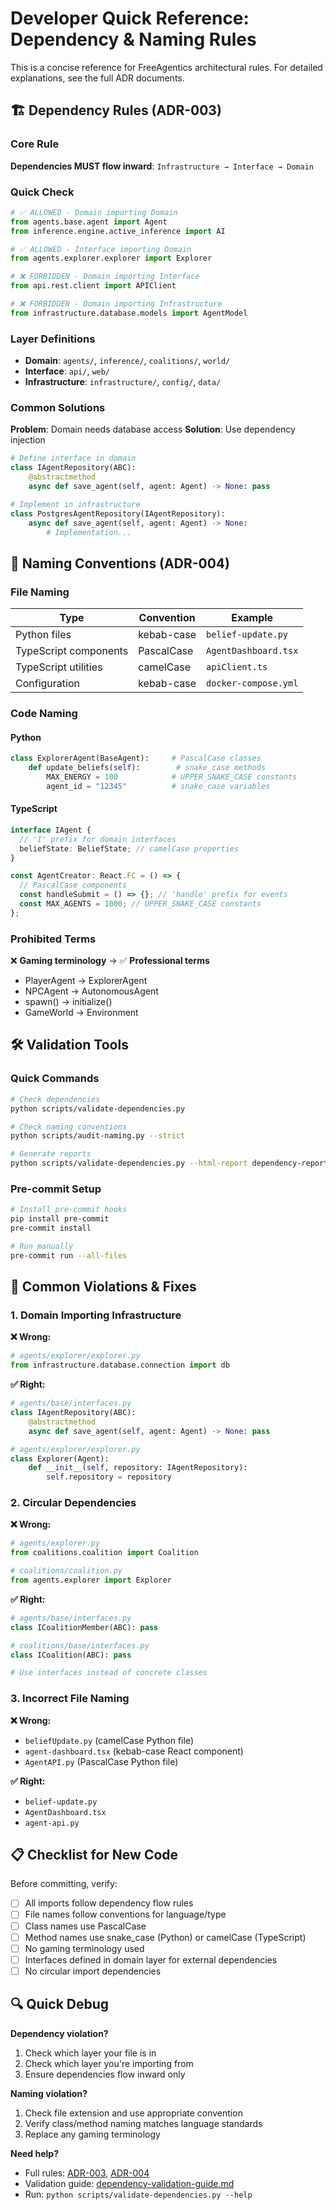 # Developer Quick Reference: Dependency & Naming Rules

This is a concise reference for FreeAgentics architectural rules. For detailed explanations, see the full ADR documents.

## 🏗️ Dependency Rules (ADR-003)

### Core Rule

**Dependencies MUST flow inward**: `Infrastructure → Interface → Domain`

### Quick Check

```python
# ✅ ALLOWED - Domain importing Domain
from agents.base.agent import Agent
from inference.engine.active_inference import AI

# ✅ ALLOWED - Interface importing Domain
from agents.explorer.explorer import Explorer

# ❌ FORBIDDEN - Domain importing Interface
from api.rest.client import APIClient

# ❌ FORBIDDEN - Domain importing Infrastructure
from infrastructure.database.models import AgentModel
```

### Layer Definitions

- **Domain**: `agents/`, `inference/`, `coalitions/`, `world/`
- **Interface**: `api/`, `web/`
- **Infrastructure**: `infrastructure/`, `config/`, `data/`

### Common Solutions

**Problem**: Domain needs database access
**Solution**: Use dependency injection

```python
# Define interface in domain
class IAgentRepository(ABC):
    @abstractmethod
    async def save_agent(self, agent: Agent) -> None: pass

# Implement in infrastructure
class PostgresAgentRepository(IAgentRepository):
    async def save_agent(self, agent: Agent) -> None:
        # Implementation...
```

## 📛 Naming Conventions (ADR-004)

### File Naming

| Type                  | Convention | Example              |
| --------------------- | ---------- | -------------------- |
| Python files          | kebab-case | `belief-update.py`   |
| TypeScript components | PascalCase | `AgentDashboard.tsx` |
| TypeScript utilities  | camelCase  | `apiClient.ts`       |
| Configuration         | kebab-case | `docker-compose.yml` |

### Code Naming

#### Python

```python
class ExplorerAgent(BaseAgent):     # PascalCase classes
    def update_beliefs(self):        # snake_case methods
        MAX_ENERGY = 100            # UPPER_SNAKE_CASE constants
        agent_id = "12345"          # snake_case variables
```

#### TypeScript

```typescript
interface IAgent {
  // 'I' prefix for domain interfaces
  beliefState: BeliefState; // camelCase properties
}

const AgentCreator: React.FC = () => {
  // PascalCase components
  const handleSubmit = () => {}; // 'handle' prefix for events
  const MAX_AGENTS = 1000; // UPPER_SNAKE_CASE constants
};
```

### Prohibited Terms

❌ **Gaming terminology** → ✅ **Professional terms**

- PlayerAgent → ExplorerAgent
- NPCAgent → AutonomousAgent
- spawn() → initialize()
- GameWorld → Environment

## 🛠️ Validation Tools

### Quick Commands

```bash
# Check dependencies
python scripts/validate-dependencies.py

# Check naming conventions
python scripts/audit-naming.py --strict

# Generate reports
python scripts/validate-dependencies.py --html-report dependency-report.html
```

### Pre-commit Setup

```bash
# Install pre-commit hooks
pip install pre-commit
pre-commit install

# Run manually
pre-commit run --all-files
```

## 🚨 Common Violations & Fixes

### 1. Domain Importing Infrastructure

**❌ Wrong:**

```python
# agents/explorer/explorer.py
from infrastructure.database.connection import db
```

**✅ Right:**

```python
# agents/base/interfaces.py
class IAgentRepository(ABC):
    @abstractmethod
    async def save_agent(self, agent: Agent) -> None: pass

# agents/explorer/explorer.py
class Explorer(Agent):
    def __init__(self, repository: IAgentRepository):
        self.repository = repository
```

### 2. Circular Dependencies

**❌ Wrong:**

```python
# agents/explorer.py
from coalitions.coalition import Coalition

# coalitions/coalition.py
from agents.explorer import Explorer
```

**✅ Right:**

```python
# agents/base/interfaces.py
class ICoalitionMember(ABC): pass

# coalitions/base/interfaces.py
class ICoalition(ABC): pass

# Use interfaces instead of concrete classes
```

### 3. Incorrect File Naming

**❌ Wrong:**

- `beliefUpdate.py` (camelCase Python file)
- `agent-dashboard.tsx` (kebab-case React component)
- `AgentAPI.py` (PascalCase Python file)

**✅ Right:**

- `belief-update.py`
- `AgentDashboard.tsx`
- `agent-api.py`

## 📋 Checklist for New Code

Before committing, verify:

- [ ] All imports follow dependency flow rules
- [ ] File names follow conventions for language/type
- [ ] Class names use PascalCase
- [ ] Method names use snake_case (Python) or camelCase (TypeScript)
- [ ] No gaming terminology used
- [ ] Interfaces defined in domain layer for external dependencies
- [ ] No circular import dependencies

## 🔍 Quick Debug

**Dependency violation?**

1. Check which layer your file is in
2. Check which layer you're importing from
3. Ensure dependencies flow inward only

**Naming violation?**

1. Check file extension and use appropriate convention
2. Verify class/method naming matches language standards
3. Replace any gaming terminology

**Need help?**

- Full rules: [ADR-003](docs/architecture/decisions/003-dependency-rules.md), [ADR-004](docs/architecture/decisions/004-naming-conventions.md)
- Validation guide: [dependency-validation-guide.md](docs/architecture/dependency-validation-guide.md)
- Run: `python scripts/validate-dependencies.py --help`
